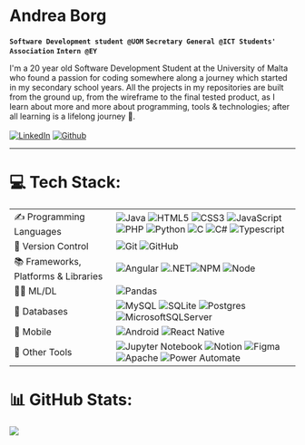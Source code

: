 # Andrea Borg

**`Software Development student @UOM`** **`Secretary General @ICT Students' Association`** **`Intern @EY`**

I'm a 20 year old Software Development Student at the University of Malta who found a passion for coding somewhere along a journey which started in my secondary school years.  All the projects in my repositories are built from the ground up, from the wireframe to the final tested product, as I learn about more and more about programming, tools & technologies; after all learning is a lifelong journey 📘. <br><br>
[![LinkedIn](https://img.shields.io/badge/LinkedIn-0077B5?style=for-the-badge&logo=linkedin&logoColor=white)](https://linkedin.com/in/andreaborg217) 
[![Github](https://img.shields.io/badge/GitHub-100000?style=for-the-badge&logo=github&logoColor=white)](https://github.com/AndreaBorg217?tab=repositories) 

---

# 💻 Tech Stack:
|                                     |                                                                                                                                                                                                                                                                                                                                                                                                                                                                                                                                                                                                                                                                                                                                                                                                                                                                |
|-------------------------------------|----------------------------------------------------------------------------------------------------------------------------------------------------------------------------------------------------------------------------------------------------------------------------------------------------------------------------------------------------------------------------------------------------------------------------------------------------------------------------------------------------------------------------------------------------------------------------------------------------------------------------------------------------------------------------------------------------------------------------------------------------------------------------------------------------------------------------------------------------------------|
| ✍️ Programming Languages             | ![Java](https://img.shields.io/badge/Java-ED8B00?style=for-the-badge&logo=openjdk&logoColor=white) ![HTML5](https://img.shields.io/badge/html5-%23E34F26.svg?style=for-the-badge&logo=html5&logoColor=white) ![CSS3](https://img.shields.io/badge/css3-%231572B6.svg?style=for-the-badge&logo=css3&logoColor=white) ![JavaScript](https://img.shields.io/badge/javascript-%23323330.svg?style=for-the-badge&logo=javascript&logoColor=%23F7DF1E) ![PHP](https://img.shields.io/badge/php-%23777BB4.svg?style=for-the-badge&logo=php&logoColor=white) ![Python](https://img.shields.io/badge/python-3670A0?style=for-the-badge&logo=python&logoColor=ffdd54) ![C](https://img.shields.io/badge/c-%2300599C.svg?style=for-the-badge&logo=c&logoColor=white) ![C#](https://img.shields.io/badge/c%23-%23239120.svg?style=for-the-badge&logo=c-sharp&logoColor=white) ![Typescript](https://img.shields.io/badge/TypeScript-007ACC?style=for-the-badge&logo=typescript&logoColor=white)|
| 🌿 Version Control                   | ![Git](https://img.shields.io/badge/git-%23F05033.svg?style=for-the-badge&logo=git&logoColor=white) ![GitHub](https://img.shields.io/badge/github-%23121011.svg?style=for-the-badge&logo=github&logoColor=white)                                                                                                                                                                                                                                                                                                                                                                                                                                                                                                                                                                                                                                               |
| 📚 Frameworks, Platforms & Libraries |![Angular](https://img.shields.io/badge/Angular-DD0031?style=for-the-badge&logo=angular&logoColor=white) ![.NET](https://img.shields.io/badge/.NET-5C2D91?style=for-the-badge&logo=.net&logoColor=white)![NPM](https://img.shields.io/badge/NPM-%23000000.svg?style=for-the-badge&logo=npm&logoColor=white) ![Node](https://img.shields.io/badge/Node.js-43853D?style=for-the-badge&logo=node.js&logoColor=white)                                                                                                                                                                                                                                                                                                                                                                                                                                                                                                                                                                                                                               |
| 👨‍🏫 ML/DL                            | ![Pandas](https://img.shields.io/badge/pandas-%23150458.svg?style=for-the-badge&logo=pandas&logoColor=white)                                                                                                                                                                                                                                                                                                                                                                                                                                                                                                                                                                                                                                                                                                                                                   |
|📰 Databases                         | ![MySQL](https://img.shields.io/badge/mysql-%2300f.svg?style=for-the-badge&logo=mysql&logoColor=white) ![SQLite](https://img.shields.io/badge/sqlite-%2307405e.svg?style=for-the-badge&logo=sqlite&logoColor=white) ![Postgres](https://img.shields.io/badge/postgres-%23316192.svg?style=for-the-badge&logo=postgresql&logoColor=white)  ![MicrosoftSQLServer](https://img.shields.io/badge/Microsoft%20SQL%20Server-CC2927?style=for-the-badge&logo=microsoft%20sql%20server&logoColor=white)                                                                                                                                                                                                                                                                                                                                                                                                                                                                                                                     |
| 📱 Mobile                           | ![Android](https://img.shields.io/badge/Android_Studio-3DDC84?style=for-the-badge&logo=androidstudio&logoColor=white) ![React Native](https://img.shields.io/badge/react_native-%2320232a.svg?style=for-the-badge&logo=react&logoColor=%2361DAFB)                                                                                                                                                                                                                                                                                                                                                                                                                                                                                                                                                                                                                                                                                                                                                |
| 🧰 Other Tools                       | ![Jupyter Notebook](https://img.shields.io/badge/jupyter-%23FA0F00.svg?style=for-the-badge&logo=jupyter&logoColor=white) ![Notion](https://img.shields.io/badge/Notion-%23000000.svg?style=for-the-badge&logo=notion&logoColor=white) ![Figma](https://img.shields.io/badge/figma-%23F24E1E.svg?style=for-the-badge&logo=figma&logoColor=white)   ![Apache](https://img.shields.io/badge/apache-%23D42029.svg?style=for-the-badge&logo=apache&logoColor=white)  ![Power Automate](https://img.shields.io/badge/Power%20Automate-0066FF.svg?style=for-the-badge&logo=Power-Automate&logoColor=white)                                                                                                                                                                                                                                                                                                                                                                                                                                                                                                       |


# 📊 GitHub Stats:
![](https://github-readme-stats.vercel.app/api?username=AndreaBorg217&theme=tokyonight&hide_border=false&include_all_commits=false&count_private=false)<br/>




